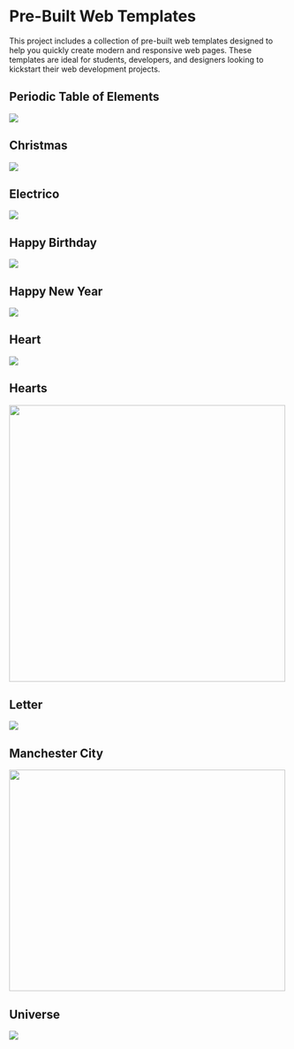 # Pre-Built Web Templates
This project includes a collection of pre-built web templates designed to help you quickly create modern and responsive web pages. These templates are ideal for students, developers, and designers looking to kickstart their web development projects.

## Periodic Table of Elements

<img src="./assets/images/bangtuanhoan.jpeg">

## Christmas

<img src="./assets/images/merychristmas.png">

## Electrico

<img src="./assets/images/electrico.png">

## Happy Birthday

<img src="./assets/images/birthday.png">

## Happy New Year

<img src="./assets/images/new year.png">

## Heart

<img src="./assets/images/heart.png">

## Hearts

<img src="./assets/images/hearts.png" width="500">

## Letter

<img src="./assets/images/letter.png">

## Manchester City

<img src="./assets/images/mc.png" width="500" height="400">

## Universe

<img src="./assets/images/universe.jpeg">
